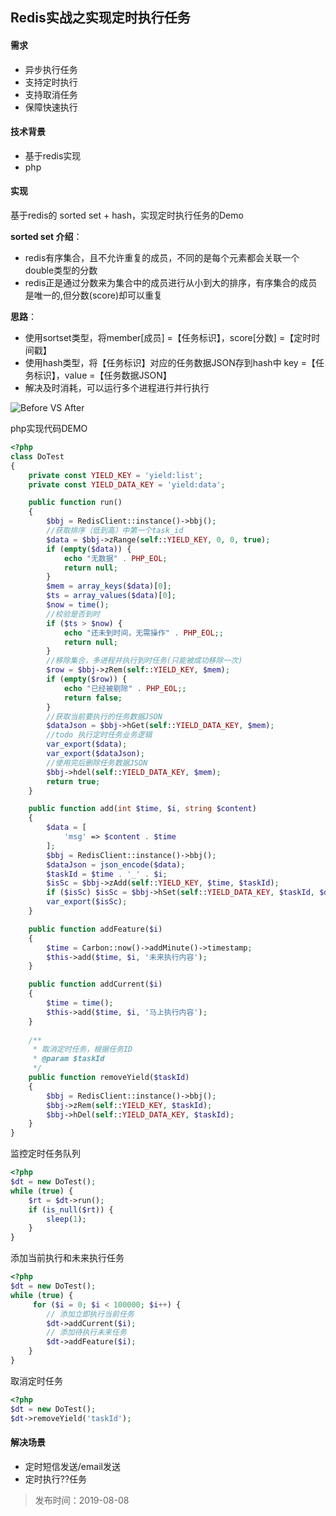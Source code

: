 ## Redis实战之实现定时执行任务

#### 需求
* 异步执行任务
* 支持定时执行
* 支持取消任务
* 保障快速执行

#### 技术背景
* 基于redis实现
* php


#### 实现

基于redis的 sorted set + hash，实现定时执行任务的Demo

**sorted set 介绍**： 
*  redis有序集合，且不允许重复的成员，不同的是每个元素都会关联一个double类型的分数
*  redis正是通过分数来为集合中的成员进行从小到大的排序，有序集合的成员是唯一的,但分数(score)却可以重复
 
**思路**：
* 使用sortset类型，将member[成员] =【任务标识】，score[分数] =【定时时间戳】
* 使用hash类型，将【任务标识】对应的任务数据JSON存到hash中 key =【任务标识】，value =【任务数据JSON】
* 解决及时消耗，可以运行多个进程进行并行执行

![Before VS After](https://sflaqiu.github.io/imgs/yield_task.png?v=666)

php实现代码DEMO
```php
<?php
class DoTest
{
    private const YIELD_KEY = 'yield:list';
    private const YIELD_DATA_KEY = 'yield:data';

    public function run()
    {
        $bbj = RedisClient::instance()->bbj();
        //获取排序（低到高）中第一个task_id
        $data = $bbj->zRange(self::YIELD_KEY, 0, 0, true);
        if (empty($data)) {
            echo "无数据" . PHP_EOL;
            return null;
        }
        $mem = array_keys($data)[0];
        $ts = array_values($data)[0];
        $now = time();
        //校验是否到时
        if ($ts > $now) {
            echo "还未到时间，无需操作" . PHP_EOL;;
            return null;
        }
        //移除集合，多进程并执行到时任务(只能被成功移除一次)
        $row = $bbj->zRem(self::YIELD_KEY, $mem);
        if (empty($row)) {
            echo "已经被剔除" . PHP_EOL;;
            return false;
        }
        //获取当前要执行的任务数据JSON
        $dataJson = $bbj->hGet(self::YIELD_DATA_KEY, $mem);
        //todo 执行定时任务业务逻辑
        var_export($data);
        var_export($dataJson);
        //使用完后删除任务数据JSON
        $bbj->hdel(self::YIELD_DATA_KEY, $mem);
        return true;
    }

    public function add(int $time, $i, string $content)
    {
        $data = [
            'msg' => $content . $time
        ];
        $bbj = RedisClient::instance()->bbj();
        $dataJson = json_encode($data);
        $taskId = $time . '_' . $i;
        $isSc = $bbj->zAdd(self::YIELD_KEY, $time, $taskId);
        if ($isSc) $isSc = $bbj->hSet(self::YIELD_DATA_KEY, $taskId, $dataJson);
        var_export($isSc);
    }

    public function addFeature($i)
    {
        $time = Carbon::now()->addMinute()->timestamp;
        $this->add($time, $i, '未来执行内容');
    }

    public function addCurrent($i)
    {
        $time = time();
        $this->add($time, $i, '马上执行内容');
    }
    
    /**
     * 取消定时任务，根据任务ID
     * @param $taskId
     */
    public function removeYield($taskId)
    {
        $bbj = RedisClient::instance()->bbj();
        $bbj->zRem(self::YIELD_KEY, $taskId);
        $bbj->hDel(self::YIELD_DATA_KEY, $taskId);
    }
}

```
监控定时任务队列
```php
<?php
$dt = new DoTest();
while (true) {
    $rt = $dt->run();
    if (is_null($rt)) {
        sleep(1);
    }
}

```

添加当前执行和未来执行任务
```php
<?php
$dt = new DoTest();
while (true) {
     for ($i = 0; $i < 100000; $i++) {
        // 添加立即执行当前任务
        $dt->addCurrent($i);
        // 添加待执行未来任务
        $dt->addFeature($i);
    }
}

```
取消定时任务
```php
<?php
$dt = new DoTest();
$dt->removeYield('taskId');
```


#### 解决场景
* 定时短信发送/email发送
* 定时执行??任务

> 发布时间：2019-08-08
